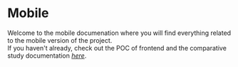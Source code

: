 # Mobile

Welcome to the mobile documenation where you will find everything related to the mobile version of the project. \
If you haven't already, check out the POC of frontend and the comparative study documentation [*here*](./POC.md#mobile).
